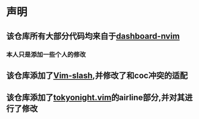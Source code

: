 # 声明

## **该仓库所有大部分代码均来自于[dashboard-nvim](https://github.com/glepnir/dashboard-nvim)**

### 本人只是添加一些个人的修改



## **该仓库添加了[Vim-slash](https://github.com/junegunn/vim-slash),并修改了和coc冲突的适配**



## **该仓库添加了[tokyonight.vim]()的airline部分,并对其进行了修改**
